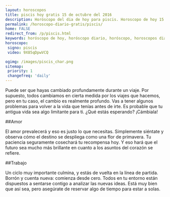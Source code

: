 ```yaml
---
layout: horoscopos
title: piscis hoy gratis 15 de octubre del 2016 
description: Horóscopo del dia de hoy para piscis. Horoscopo de hoy 15 de octubre del 2016. Las predicciones de amor, trabajo, vida personal gratis.
permalink: /horoscopo-diario-gratis/piscis/
home: FALSE
redirect_from: /p/piscis.html
keywords: horóscopo de hoy, horóscopo diario, horóscopo, horoscopos diarios gratis del dia de hoy, horóscopo diario gratis,horóscopo 2016, horóscopo esperanza gracia, horoscopo piscis hoy, horoscop, horóscopos gratis, horoscopo piscis, horoscopo piscis 2016, Tarot, Astrologia, Zodíaco, piscis, horoscopo gratis
horoscopo:
 signo: piscis
 video: 9X85qDpwVCQ

ogimg: /images/piscis_char.png
sitemap:
 priority: 1
 changefreq: 'daily'
---
```



Puede ser que hayas cambiado profundamente durante un viaje. Por supuesto, todos cambiamos en cierta medida por los viajes que hacemos, pero en tu caso, el cambio es realmente profundo. Vas a tener algunos problemas para volver a la vida que tenías antes de irte. Es probable que tu antigua vida sea algo limitante para ti. ¿Qué estás esperando? ¡Cámbiala!

##Amor

El amor prevalecerá y eso es justo lo que necesitas. Simplemente siéntate y observa cómo el destino se despliega como una flor de primavera. Tu paciencia seguramente cosechará tu recompensa hoy. Y eso hará que el futuro sea mucho más brillante en cuanto a los asuntos del corazón se refiere.

##Trabajo

Un ciclo muy importante culmina, y estás de vuelta en la línea de partida. Borrón y cuenta nueva: comienza desde cero. Todos en tu entorno están dispuestos a sentarse contigo a analizar las nuevas ideas. Está muy bien que así sea, pero asegúrate de reservar algo de tiempo para estar a solas.